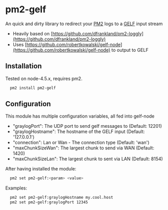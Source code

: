 pm2-gelf
=================

An quick and dirty library to redirect your [PM2](http://pm2.io) logs to a [GELF](http://docs.graylog.org/en/latest/pages/gelf.html) input stream

* Heavily based on [https://github.com/dfrankland/pm2-loggly](https://github.com/dfrankland/pm2-loggly)
* Uses [https://github.com/robertkowalski/gelf-node](https://github.com/robertkowalski/gelf-node) to output to GELF

## Installation

Tested on node-4.5.x, requires pm2.

```sh
  pm2 install pm2-gelf
```

## Configuration

This module has multiple configuration variables, all fed into gelf-node

- "graylogPort": The UDP port to send gelf messages to (Default: 12201)
- "graylogHostname": The hostname of the GELF input (Default: '127.0.0.1')
- "connection": Lan or Wan - The connection type (Default: 'wan')
- "maxChunkSizeWan": The largest chunk to send via WAN (Default: 1420)
- "maxChunkSizeLan": The largest chunk to sent via LAN (Default: 8154)


After having installed the module:

```sh
  pm2 set pm2-gelf:<param> <value>
```

Examples:

```sh
  pm2 set pm2-gelf:graylogHostname my.cool.host
  pm2 set pm2-gelf:graylogPort 12345
```
